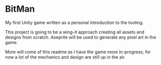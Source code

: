 # BitMan
My first Unity game written as a personal introduction to the tooling. <br />

This project is going to be a wing-it approach creating all assets and designs from scratch. Aseprite will be used to generate any pixel art in the game. <br />

More will come of this readme as I have the game more in-progress; for now a lot of the mechanics and design are still up in the air.
